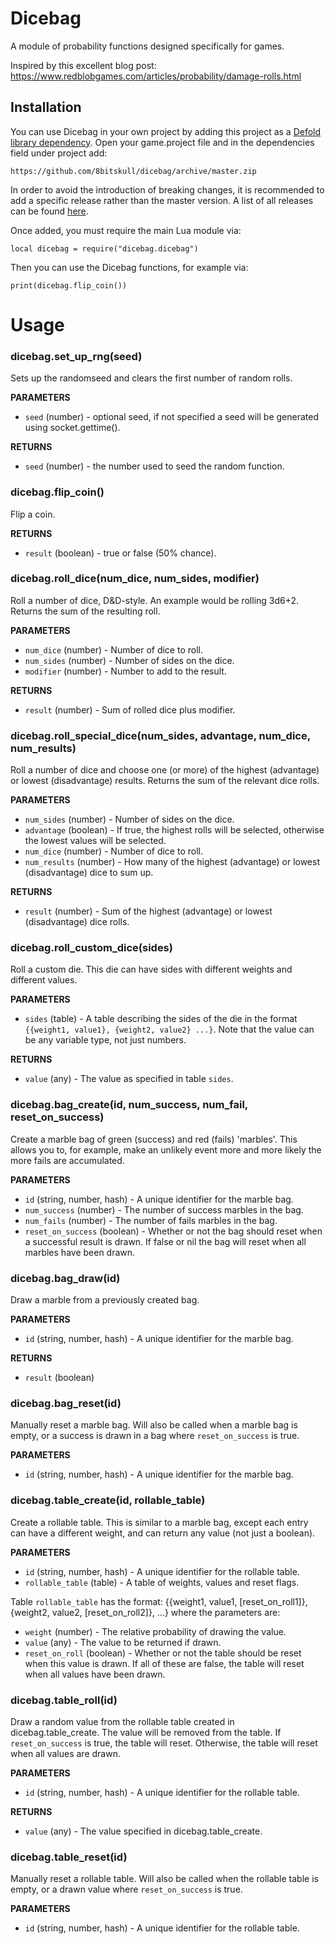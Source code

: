# Dicebag
A module of probability functions designed specifically for games.

Inspired by this excellent blog post: https://www.redblobgames.com/articles/probability/damage-rolls.html

## Installation
You can use Dicebag in your own project by adding this project as a [Defold library dependency](http://www.defold.com/manuals/libraries/). Open your game.project file and in the dependencies field under project add:

	https://github.com/8bitskull/dicebag/archive/master.zip

In order to avoid the introduction of breaking changes, it is recommended to add a specific release rather than the master version. A list of all releases can be found [here](https://github.com/8bitskull/dicebag/releases).

Once added, you must require the main Lua module via:

```
local dicebag = require("dicebag.dicebag")
```
Then you can use the Dicebag functions, for example via:

```
print(dicebag.flip_coin())
```


# Usage
### dicebag.set_up_rng(seed)
Sets up the randomseed and clears the first number of random rolls.

**PARAMETERS**
* `seed` (number) - optional seed, if not specified a seed will be generated using socket.gettime().

**RETURNS**
* `seed` (number) - the number used to seed the random function.

### dicebag.flip_coin()
Flip a coin.

**RETURNS**
* `result` (boolean) - true or false (50% chance).

### dicebag.roll_dice(num_dice, num_sides, modifier)
Roll a number of dice, D&D-style. An example would be rolling 3d6+2. Returns the sum of the resulting roll.

**PARAMETERS**
* `num_dice` (number) - Number of dice to roll.
* `num_sides` (number) - Number of sides on the dice.
* `modifier` (number) - Number to add to the result.

**RETURNS**
* `result` (number) - Sum of rolled dice plus modifier.

### dicebag.roll_special_dice(num_sides, advantage, num_dice, num_results)
Roll a number of dice and choose one (or more) of the highest (advantage) or lowest (disadvantage) results. Returns the sum of the relevant dice rolls.

**PARAMETERS**
* `num_sides` (number) - Number of sides on the dice.
* `advantage` (boolean) - If true, the highest rolls will be selected, otherwise the lowest values will be selected.
* `num_dice` (number) - Number of dice to roll.
* `num_results` (number) - How many of the highest (advantage) or lowest (disadvantage) dice to sum up.

**RETURNS**
* `result` (number) - Sum of the highest (advantage) or lowest (disadvantage) dice rolls.

### dicebag.roll_custom_dice(sides)
Roll a custom die. This die can have sides with different weights and different values.

**PARAMETERS**
* `sides` (table) - A table describing the sides of the die in the format `{{weight1, value1}, {weight2, value2} ...}`. Note that the value can be any variable type, not just numbers.

**RETURNS**
* `value` (any) - The value as specified in table `sides`.

### dicebag.bag_create(id, num_success, num_fail, reset_on_success)
Create a marble bag of green (success) and red (fails) 'marbles'. This allows you to, for example, make an unlikely event more and more likely the more fails are accumulated.

**PARAMETERS**
* `id` (string, number, hash) - A unique identifier for the marble bag.
* `num_success` (number) - The number of success marbles in the bag.
* `num_fails` (number) -  The number of fails marbles in the bag.
* `reset_on_success` (boolean) - Whether or not the bag should reset when a successful result is drawn. If false or nil the bag will reset when all marbles have been drawn.

### dicebag.bag_draw(id)
Draw a marble from a previously created bag.

**PARAMETERS**
* `id` (string, number, hash) - A unique identifier for the marble bag.

**RETURNS**
* `result` (boolean)

### dicebag.bag_reset(id)
Manually reset a marble bag. Will also be called when a marble bag is empty, or a success is drawn in a bag where `reset_on_success` is true.

**PARAMETERS**
* `id` (string, number, hash) - A unique identifier for the marble bag.

### dicebag.table_create(id, rollable_table)
Create a rollable table. This is similar to a marble bag, except each entry can have a different weight, and can return any value (not just a boolean).

**PARAMETERS**
* `id` (string, number, hash) - A unique identifier for the rollable table.
* `rollable_table` (table) - A table of weights, values and reset flags.

Table `rollable_table` has the format: {{weight1, value1, [reset_on_roll1]}, {weight2, value2, [reset_on_roll2]}, ...} where the parameters are:
* `weight` (number) - The relative probability of drawing the value.
* `value` (any) - The value to be returned if drawn.
* `reset_on_roll` (boolean) - Whether or not the table should be reset when this value is drawn. If all of these are false, the table will reset when all values have been drawn.

### dicebag.table_roll(id)
Draw a random value from the rollable table created in dicebag.table_create. The value will be removed from the table. If `reset_on_success` is true, the table will reset. Otherwise, the table will reset when all values are drawn.

**PARAMETERS**
* `id` (string, number, hash) - A unique identifier for the rollable table.

**RETURNS**
* `value` (any) - The value specified in dicebag.table_create.

### dicebag.table_reset(id)
Manually reset a rollable table. Will also be called when the rollable table is empty, or a drawn value where `reset_on_success` is true.

**PARAMETERS**
* `id` (string, number, hash) - A unique identifier for the rollable table.
